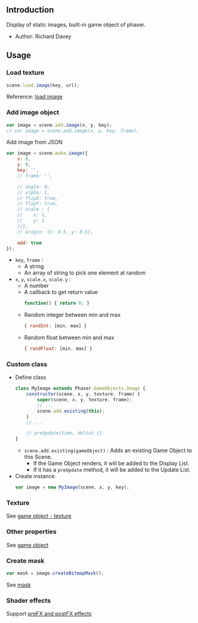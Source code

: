 ## Introduction

Display of static images, built-in game object of phaser.

- Author: Richard Davey

## Usage

### Load texture

```javascript
scene.load.image(key, url);
```

Reference: [load image](loader.md#image)

### Add image object

```javascript
var image = scene.add.image(x, y, key);
// var image = scene.add.image(x, y, key, frame);
```

Add image from JSON

```javascript
var image = scene.make.image({
    x: 0,
    y: 0,
    key: '',
    // frame: '',

    // angle: 0,
    // alpha: 1,
    // flipX: true,
    // flipY: true,
    // scale : {
    //    x: 1,
    //    y: 1
    //},
    // origin: {x: 0.5, y: 0.5},

    add: true
});
```

- `key`, `frame` : 
    - A string
    - An array of string to pick one element at random        
- `x`, `y`, `scale.x`, `scale.y` :
    - A number
    - A callback to get return value
        ```javascript
        function() { return 0; }
        ```
    - Random integer between min and max
        ```javascript
        { randInt: [min, max] }
        ```
    - Random float between min and max
        ```javascript
        { randFloat: [min, max] }
        ```

### Custom class

- Define class
    ```javascript
    class MyImage extends Phaser.GameObjects.Image {
        constructor(scene, x, y, texture, frame) {
            super(scene, x, y, texture, frame);
            // ...
            scene.add.existing(this);
        }
        // ...

        // preUpdate(time, delta) {}
    }
    ```
    - `scene.add.existing(gameObject)` : Adds an existing Game Object to this Scene.
        - If the Game Object renders, it will be added to the Display List.
        - If it has a `preUpdate` method, it will be added to the Update List.
- Create instance
    ```javascript
    var image = new MyImage(scene, x, y, key);
    ```

### Texture

See [game object - texture](gameobject.md#texture)

### Other properties

See [game object](gameobject.md)

### Create mask

```javascript
var mask = image.createBitmapMask();
```

See [mask](mask.md)

### Shader effects

Support [preFX and postFX effects](shader-builtin.md)
